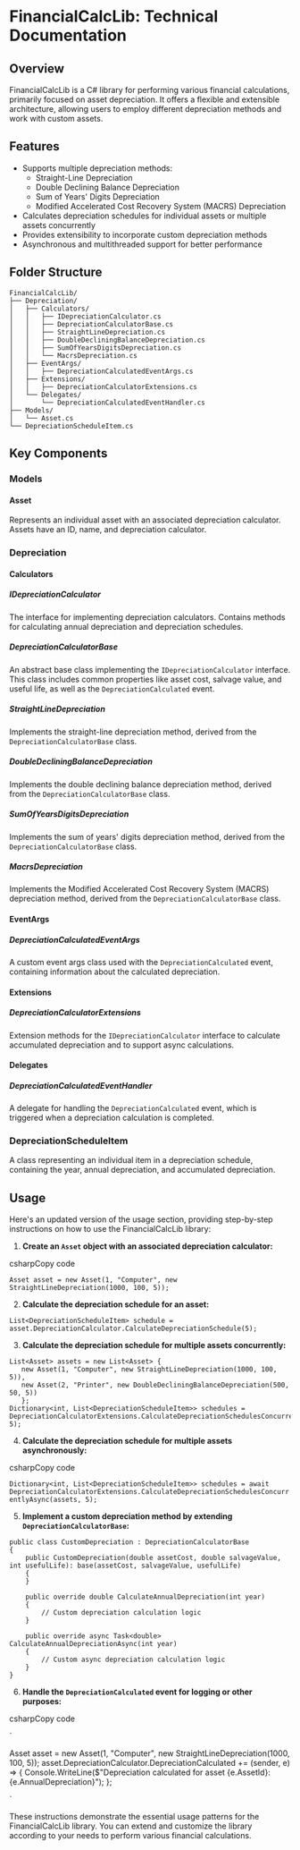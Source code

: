 FinancialCalcLib: Technical Documentation
=========================================

Overview
--------

FinancialCalcLib is a C# library for performing various financial calculations, primarily focused on asset depreciation. It offers a flexible and extensible architecture, allowing users to employ different depreciation methods and work with custom assets.

Features
--------

*   Supports multiple depreciation methods:
    *   Straight-Line Depreciation
    *   Double Declining Balance Depreciation
    *   Sum of Years' Digits Depreciation
    *   Modified Accelerated Cost Recovery System (MACRS) Depreciation
*   Calculates depreciation schedules for individual assets or multiple assets concurrently
*   Provides extensibility to incorporate custom depreciation methods
*   Asynchronous and multithreaded support for better performance

Folder Structure
----------------

``` tree
FinancialCalcLib/ 
├── Depreciation/
│   ├── Calculators/
│   │   ├── IDepreciationCalculator.cs
│   │   ├── DepreciationCalculatorBase.cs
│   │   ├── StraightLineDepreciation.cs
│   │   ├── DoubleDecliningBalanceDepreciation.cs
│   │   ├── SumOfYearsDigitsDepreciation.cs
│   │   └── MacrsDepreciation.cs
│   ├── EventArgs/
│   │   ├── DepreciationCalculatedEventArgs.cs
│   ├── Extensions/
│   │   ├── DepreciationCalculatorExtensions.cs
│   └── Delegates/
│       └── DepreciationCalculatedEventHandler.cs
├── Models/
│   └── Asset.cs
└── DepreciationScheduleItem.cs
```
Key Components
--------------

### Models

#### Asset

Represents an individual asset with an associated depreciation calculator. Assets have an ID, name, and depreciation calculator.

### Depreciation

#### Calculators

##### IDepreciationCalculator

The interface for implementing depreciation calculators. Contains methods for calculating annual depreciation and depreciation schedules.

##### DepreciationCalculatorBase

An abstract base class implementing the `IDepreciationCalculator` interface. This class includes common properties like asset cost, salvage value, and useful life, as well as the `DepreciationCalculated` event.

##### StraightLineDepreciation

Implements the straight-line depreciation method, derived from the `DepreciationCalculatorBase` class.

##### DoubleDecliningBalanceDepreciation

Implements the double declining balance depreciation method, derived from the `DepreciationCalculatorBase` class.

##### SumOfYearsDigitsDepreciation

Implements the sum of years' digits depreciation method, derived from the `DepreciationCalculatorBase` class.

##### MacrsDepreciation

Implements the Modified Accelerated Cost Recovery System (MACRS) depreciation method, derived from the `DepreciationCalculatorBase` class.

#### EventArgs

##### DepreciationCalculatedEventArgs

A custom event args class used with the `DepreciationCalculated` event, containing information about the calculated depreciation.

#### Extensions

##### DepreciationCalculatorExtensions

Extension methods for the `IDepreciationCalculator` interface to calculate accumulated depreciation and to support async calculations.

#### Delegates

##### DepreciationCalculatedEventHandler

A delegate for handling the `DepreciationCalculated` event, which is triggered when a depreciation calculation is completed.

### DepreciationScheduleItem

A class representing an individual item in a depreciation schedule, containing the year, annual depreciation, and accumulated depreciation.

Usage
-----

Here's an updated version of the usage section, providing step-by-step instructions on how to use the FinancialCalcLib library:

1.  **Create an `Asset` object with an associated depreciation calculator:**

csharpCopy code

`Asset asset = new Asset(1, "Computer", new StraightLineDepreciation(1000, 100, 5));`

2.  **Calculate the depreciation schedule for an asset:**

`List<DepreciationScheduleItem> schedule = asset.DepreciationCalculator.CalculateDepreciationSchedule(5);`

3.  **Calculate the depreciation schedule for multiple assets concurrently:**

```
List<Asset> assets = new List<Asset> {    
   new Asset(1, "Computer", new StraightLineDepreciation(1000, 100, 5)),     
   new Asset(2, "Printer", new DoubleDecliningBalanceDepreciation(500, 50, 5)) 
   }; 
Dictionary<int, List<DepreciationScheduleItem>> schedules = DepreciationCalculatorExtensions.CalculateDepreciationSchedulesConcurrently(assets, 5);
 ```

4.  **Calculate the depreciation schedule for multiple assets asynchronously:**

csharpCopy code

`Dictionary<int, List<DepreciationScheduleItem>> schedules = await DepreciationCalculatorExtensions.CalculateDepreciationSchedulesConcurrentlyAsync(assets, 5);`

5.  **Implement a custom depreciation method by extending `DepreciationCalculatorBase`:**

```
public class CustomDepreciation : DepreciationCalculatorBase
{
    public CustomDepreciation(double assetCost, double salvageValue, int usefulLife): base(assetCost, salvageValue, usefulLife)
    {
    }

    public override double CalculateAnnualDepreciation(int year)
    {
        // Custom depreciation calculation logic
    }

    public override async Task<double> CalculateAnnualDepreciationAsync(int year)
    {
        // Custom async depreciation calculation logic
    }
}

```

6.  **Handle the `DepreciationCalculated` event for logging or other purposes:**

csharpCopy code

`

Asset asset = new Asset(1, "Computer", new StraightLineDepreciation(1000, 100, 5));
asset.DepreciationCalculator.DepreciationCalculated += (sender, e) =>
{
    Console.WriteLine($"Depreciation calculated for asset {e.AssetId}: {e.AnnualDepreciation}");
};

`

These instructions demonstrate the essential usage patterns for the FinancialCalcLib library. You can extend and customize the library according to your needs to perform various financial calculations.

